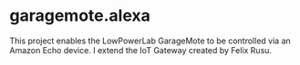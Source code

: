 # garagemote.alexa

This project enables the LowPowerLab GarageMote to be controlled via an Amazon Echo device.  I extend the IoT Gateway created by Felix Rusu.
